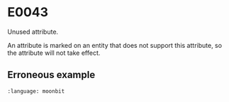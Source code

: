 # E0043

Unused attribute.

An attribute is marked on an entity that does not support this attribute,
so the attribute will not take effect.

## Erroneous example
```{literalinclude} /sources/error_codes/0043_error/top.mbt
:language: moonbit
```
